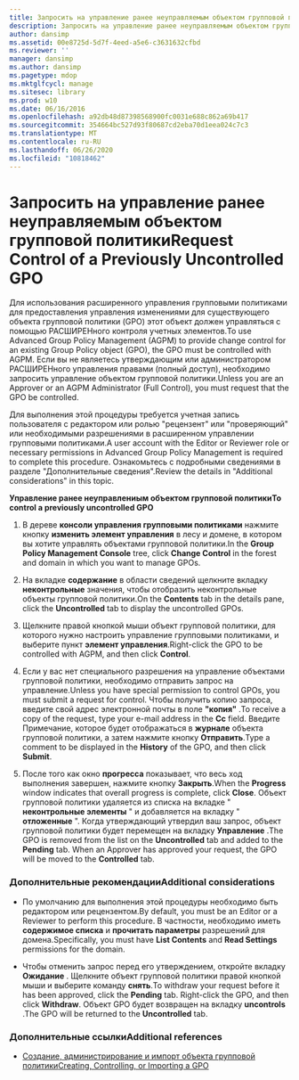 ```yaml
---
title: Запросить на управление ранее неуправляемым объектом групповой политики
description: Запросить на управление ранее неуправляемым объектом групповой политики
author: dansimp
ms.assetid: 00e8725d-5d7f-4eed-a5e6-c3631632cfbd
ms.reviewer: ''
manager: dansimp
ms.author: dansimp
ms.pagetype: mdop
ms.mktglfcycl: manage
ms.sitesec: library
ms.prod: w10
ms.date: 06/16/2016
ms.openlocfilehash: a92db48d87398568900fc0031e688c862a69b417
ms.sourcegitcommit: 354664bc527d93f80687cd2eba70d1eea024c7c3
ms.translationtype: MT
ms.contentlocale: ru-RU
ms.lasthandoff: 06/26/2020
ms.locfileid: "10818462"
---
```

# <span data-ttu-id="56430-103">Запросить на управление ранее неуправляемым объектом групповой политики</span><span class="sxs-lookup"><span data-stu-id="56430-103">Request Control of a Previously Uncontrolled GPO</span></span>


<span data-ttu-id="56430-104">Для использования расширенного управления групповыми политиками для предоставления управления изменениями для существующего объекта групповой политики (GPO) этот объект должен управляться с помощью РАСШИРЕНного контроля учетных элементов.</span><span class="sxs-lookup"><span data-stu-id="56430-104">To use Advanced Group Policy Management (AGPM) to provide change control for an existing Group Policy object (GPO), the GPO must be controlled with AGPM.</span></span> <span data-ttu-id="56430-105">Если вы не являетесь утверждающим или администратором РАСШИРЕНного управления правами (полный доступ), необходимо запросить управление объектом групповой политики.</span><span class="sxs-lookup"><span data-stu-id="56430-105">Unless you are an Approver or an AGPM Administrator (Full Control), you must request that the GPO be controlled.</span></span>

<span data-ttu-id="56430-106">Для выполнения этой процедуры требуется учетная запись пользователя с редактором или ролью "рецензент" или "проверяющий" или необходимыми разрешениями в расширенном управлении групповыми политиками.</span><span class="sxs-lookup"><span data-stu-id="56430-106">A user account with the Editor or Reviewer role or necessary permissions in Advanced Group Policy Management is required to complete this procedure.</span></span> <span data-ttu-id="56430-107">Ознакомьтесь с подробными сведениями в разделе "Дополнительные сведения".</span><span class="sxs-lookup"><span data-stu-id="56430-107">Review the details in "Additional considerations" in this topic.</span></span>

**<span data-ttu-id="56430-108">Управление ранее неуправлениым объектом групповой политики</span><span class="sxs-lookup"><span data-stu-id="56430-108">To control a previously uncontrolled GPO</span></span>**

1.  <span data-ttu-id="56430-109">В дереве **консоли управления групповыми политиками** нажмите кнопку **изменить элемент управления** в лесу и домене, в котором вы хотите управлять объектами групповой политики.</span><span class="sxs-lookup"><span data-stu-id="56430-109">In the **Group Policy Management Console** tree, click **Change Control** in the forest and domain in which you want to manage GPOs.</span></span>

2.  <span data-ttu-id="56430-110">На вкладке **содержание** в области сведений щелкните вкладку **неконтрольные** значения, чтобы отобразить неконтрольные объекты групповой политики.</span><span class="sxs-lookup"><span data-stu-id="56430-110">On the **Contents** tab in the details pane, click the **Uncontrolled** tab to display the uncontrolled GPOs.</span></span>

3.  <span data-ttu-id="56430-111">Щелкните правой кнопкой мыши объект групповой политики, для которого нужно настроить управление групповыми политиками, и выберите пункт **элемент управления**.</span><span class="sxs-lookup"><span data-stu-id="56430-111">Right-click the GPO to be controlled with AGPM, and then click **Control**.</span></span>

4.  <span data-ttu-id="56430-112">Если у вас нет специального разрешения на управление объектами групповой политики, необходимо отправить запрос на управление.</span><span class="sxs-lookup"><span data-stu-id="56430-112">Unless you have special permission to control GPOs, you must submit a request for control.</span></span> <span data-ttu-id="56430-113">Чтобы получить копию запроса, введите свой адрес электронной почты в поле **"копия"** .</span><span class="sxs-lookup"><span data-stu-id="56430-113">To receive a copy of the request, type your e-mail address in the **Cc** field.</span></span> <span data-ttu-id="56430-114">Введите Примечание, которое будет отображаться в **журнале** объекта групповой политики, а затем нажмите кнопку **Отправить**.</span><span class="sxs-lookup"><span data-stu-id="56430-114">Type a comment to be displayed in the **History** of the GPO, and then click **Submit**.</span></span>

5.  <span data-ttu-id="56430-115">После того как окно **прогресса** показывает, что весь ход выполнения завершен, нажмите кнопку **Закрыть**.</span><span class="sxs-lookup"><span data-stu-id="56430-115">When the **Progress** window indicates that overall progress is complete, click **Close**.</span></span> <span data-ttu-id="56430-116">Объект групповой политики удаляется из списка на вкладке " **неконтрольные элементы** " и добавляется на вкладку " **отложенные** ". Когда утверждающий утвердил ваш запрос, объект групповой политики будет перемещен на вкладку **Управление** .</span><span class="sxs-lookup"><span data-stu-id="56430-116">The GPO is removed from the list on the **Uncontrolled** tab and added to the **Pending** tab. When an Approver has approved your request, the GPO will be moved to the **Controlled** tab.</span></span>

### <span data-ttu-id="56430-117">Дополнительные рекомендации</span><span class="sxs-lookup"><span data-stu-id="56430-117">Additional considerations</span></span>

-   <span data-ttu-id="56430-118">По умолчанию для выполнения этой процедуры необходимо быть редактором или рецензентом.</span><span class="sxs-lookup"><span data-stu-id="56430-118">By default, you must be an Editor or a Reviewer to perform this procedure.</span></span> <span data-ttu-id="56430-119">В частности, необходимо иметь **содержимое списка** и **прочитать параметры** разрешений для домена.</span><span class="sxs-lookup"><span data-stu-id="56430-119">Specifically, you must have **List Contents** and **Read Settings** permissions for the domain.</span></span>

-   <span data-ttu-id="56430-120">Чтобы отменить запрос перед его утверждением, откройте вкладку **Ожидание** . Щелкните объект групповой политики правой кнопкой мыши и выберите команду **снять**.</span><span class="sxs-lookup"><span data-stu-id="56430-120">To withdraw your request before it has been approved, click the **Pending** tab. Right-click the GPO, and then click **Withdraw**.</span></span> <span data-ttu-id="56430-121">Объект GPO будет возвращен на вкладку **uncontrols** .</span><span class="sxs-lookup"><span data-stu-id="56430-121">The GPO will be returned to the **Uncontrolled** tab.</span></span>

### <span data-ttu-id="56430-122">Дополнительные ссылки</span><span class="sxs-lookup"><span data-stu-id="56430-122">Additional references</span></span>

-   [<span data-ttu-id="56430-123">Создание, администрирование и импорт объекта групповой политики</span><span class="sxs-lookup"><span data-stu-id="56430-123">Creating, Controlling, or Importing a GPO</span></span>](creating-controlling-or-importing-a-gpo-editor.md)

 

 





